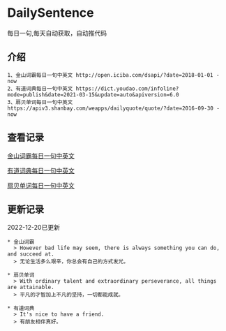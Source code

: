 # DailySentence

每日一句,每天自动获取，自动推代码

## 介绍

```
1、金山词霸每日一句中英文 http://open.iciba.com/dsapi/?date=2018-01-01 - now
2、有道词典每日一句中英文 https://dict.youdao.com/infoline?mode=publish&date=2021-03-15&update=auto&apiversion=6.0
3、扇贝单词每日一句中英文 https://apiv3.shanbay.com/weapps/dailyquote/quote/?date=2016-09-30 - now
```

## 查看记录

[金山词霸每日一句中英文](./data/iciba/)

[有道词典每日一句中英文](./data/youdao/)

[扇贝单词每日一句中英文](./data/shanbay/)

## 更新记录
2022-12-20已更新 
```
* 金山词霸
  > However bad life may seem, there is always something you can do, and succeed at. 
  > 无论生活多么艰辛，你总会有自己的方式发光。

* 扇贝单词
  > With ordinary talent and extraordinary perseverance, all things are attainable.
  > 平凡的才智加上不凡的坚持，一切都能成就。

* 有道词典
  > It's nice to have a friend.
  > 有朋友相伴真好。

```
